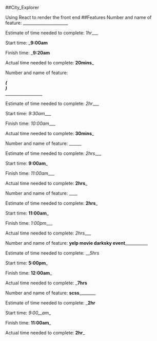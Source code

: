 ##City_Explorer

Using React to render the front end
##Features
Number and name of feature: _____<App>___________________________

Estimate of time needed to complete: _1hr____

Start time: ___9:00am__

Finish time: ___9:20am__

Actual time needed to complete: __20mins___




Number and name of feature: _______<Main>(<Search><Map><Results>)_________________________

Estimate of time needed to complete: _2hr____

Start time: _9:30am____

Finish time: _10:00am____

Actual time needed to complete: __30mins___


Number and name of feature: _____________<search-form>___________________

Estimate of time needed to complete: _2hrs____

Start time: __9:00am___

Finish time: _11:00am____

Actual time needed to complete: __2hrs___


Number and name of feature: ______________<map>__________________

Estimate of time needed to complete: __2hrs___

Start time: __11:00am___

Finish time: _1:00pm____

Actual time needed to complete: _2hrs____


Number and name of feature: ________yelp movie darksky event___________________

Estimate of time needed to complete: ___5hrs_

Start time: __5:00pm___

Finish time: __12:00am___

Actual time needed to complete: ___7hrs__


Number and name of feature: ____________scss____________________

Estimate of time needed to complete: ___2hr__

Start time: _9:00__am__

Finish time: __11:00am___

Actual time needed to complete: __2hr___